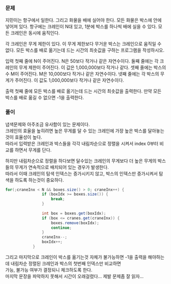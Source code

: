 ### 문제
지민이는 항구에서 일한다. 그리고 화물을 배에 실어야 한다.
모든 화물은 박스에 안에 넣어져 있다. 항구에는 크레인이 N대 있고, 1분에 박스를 하나씩 배에 실을 수 있다. 모든 크레인은 동시에 움직인다.

각 크레인은 무게 제한이 있다. 이 무게 제한보다 무거운 박스는 크레인으로 움직일 수 없다.
모든 박스를 배로 옮기는데 드는 시간의 최솟값을 구하는 프로그램을 작성하시오.

입력
첫째 줄에 N이 주어진다. N은 50보다 작거나 같은 자연수이다. 둘째 줄에는 각 크레인의 무게 제한이 주어진다. 
이 값은 1,000,000보다 작거나 같다. 셋째 줄에는 박스의 수 M이 주어진다. M은 10,000보다 작거나 같은 자연수이다. 
넷째 줄에는 각 박스의 무게가 주어진다. 이 값도 1,000,000보다 작거나 같은 자연수이다.

출력
첫째 줄에 모든 박스를 배로 옮기는데 드는 시간의 최솟값을 출력한다. 만약 모든 박스를 배로 옮길 수 없으면 -1을 출력한다.


### 풀이
냅색문제와 아주조금 유사함이 있는 문제이다.     
크레인의 효율을 높히려면 높은 무게를 달 수 있는 크레인에 가장 높은 박스를 달아놓는것이 효율성이 높다.   
따라서 입력받은 크레인과 박스들을 각각 내림차순으로 정렬을 시켜서 index 0부터 비교를 하면서 무게를 단다.   

하지만 내림차순으로 정렬을 하다보면 달수있는 크레인의 무게보다 더 높은 무게의 박스들의 무게가 연속적으로 배치되어 있는 경우가 발생한다.   
따라서 이때 크레인의 탐색 인덱스는 증가시키지 않고, 박스의 인덱스만 증가시켜서 탐색을 하도록 하는것이 중요하다.   
```java
for(;craneInx < N && boxes.size() > 0; craneInx++) {
				if (boxIdx >= boxes.size()) {
					break;
				}
				
				int box = boxes.get(boxIdx);
				if (box <= cranes.get(craneInx)) {
					boxes.remove(boxIdx);
					continue;
				}
				craneInx--;
				boxIdx++;
			}
```
그리고 마지막으로 크레인이 박스를 옮기는것 자체가 불가능하면 -1을 출력을 해야하는데 내림차순 정렬된 크레인과 박스의 첫번째 인덱스만 비교하면   
가능, 불가능 여부가 결정되니 체크하도록 한다.   
마지막 문장을 파악하지 못해서 시간이 오래걸렸다... 제발 문제좀 잘 읽자...
